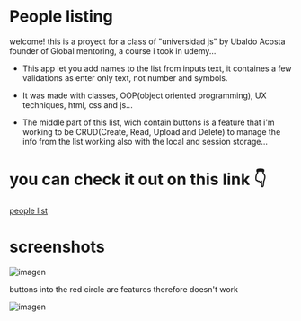 # People listing
welcome! this is a proyect for a class of "universidad js" by Ubaldo Acosta founder of Global mentoring, a course i took in udemy...

- This app let you add names to the list from inputs text, it containes a few validations as enter only text, not number and symbols.

- It was made with classes, OOP(object oriented programming), UX techniques, html, css and js...

- The middle part of this list, wich contain buttons is a feature that i'm working to be CRUD(Create, Read, Upload and Delete) to manage the info from the list working also with the local and session storage...

# you can check it out on this link 👇

[people list](https://mickyrendon.github.io/listado-de-personas/)


# screenshots
![imagen](https://user-images.githubusercontent.com/64873799/148311186-8be758c7-4603-409e-bc07-c5deb793e616.png)

buttons into the red circle are features therefore doesn't work

![imagen](https://user-images.githubusercontent.com/64873799/148311529-39159079-deea-470a-b413-2818624b9515.png)
